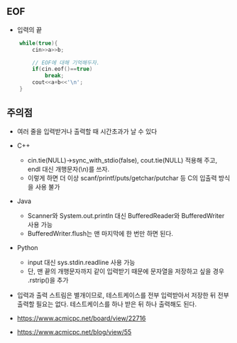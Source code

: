 

## EOF
- 입력의 끝
``` C++
    while(true){
        cin>>a>>b;

        // EOF에 대해 기억해두자.
        if(cin.eof()==true)
            break;
        cout<<a+b<<'\n';
    }
```
## 주의점
- 여러 줄을 입력받거나 출력할 때 시간초과가 날 수 있다

- C++
    - cin.tie(NULL)->sync_with_stdio(false), cout.tie(NULL) 적용해 주고, endl 대신 개행문자(\n)를 쓰자.
    - 이렇게 하면 더 이상 scanf/printf/puts/getchar/putchar 등 C의 입출력 방식을 사용 불가

- Java
    - Scanner와 System.out.println 대신 BufferedReader와 BufferedWriter 사용 가능
    - BufferedWriter.flush는 맨 마지막에 한 번만 하면 된다.

- Python
    - input 대신 sys.stdin.readline 사용 가능
    - 단, 맨 끝의 개행문자까지 같이 입력받기 때문에 문자열을 저장하고 싶을 경우 .rstrip()을 추가

- 입력과 출력 스트림은 별개이므로, 테스트케이스를 전부 입력받아서 저장한 뒤 전부 출력할 필요는 없다. 테스트케이스를 하나 받은 뒤 하나 출력해도 된다.

- https://www.acmicpc.net/board/view/22716
- https://www.acmicpc.net/blog/view/55

